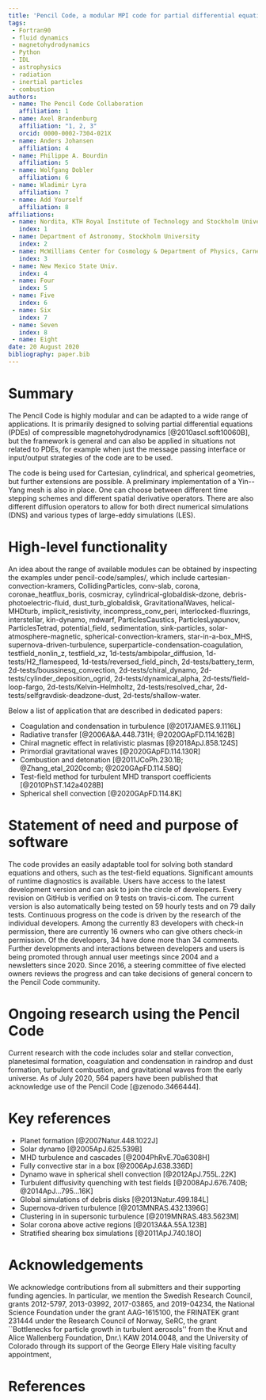 ```yaml
---
title: 'Pencil Code, a modular MPI code for partial differential equation: multipurpose and multiuser-maintained'
tags:
 - Fortran90
 - fluid dynamics
 - magnetohydrodynamics
 - Python
 - IDL
 - astrophysics
 - radiation
 - inertial particles
 - combustion
authors:
 - name: The Pencil Code Collaboration
   affiliation: 1
 - name: Axel Brandenburg
   affiliation: "1, 2, 3"
   orcid: 0000-0002-7304-021X
 - name: Anders Johansen
   affiliation: 4
 - name: Philippe A. Bourdin
   affiliation: 5
 - name: Wolfgang Dobler
   affiliation: 6
 - name: Wladimir Lyra
   affiliation: 7
 - name: Add Yourself
   affiliation: 8
affiliations:
 - name: Nordita, KTH Royal Institute of Technology and Stockholm University
   index: 1
 - name: Department of Astronomy, Stockholm University
   index: 2
 - name: McWilliams Center for Cosmology & Department of Physics, Carnegie Mellon University
   index: 3
 - name: New Mexico State Univ.
   index: 4
 - name: Four
   index: 5
 - name: Five
   index: 6
 - name: Six
   index: 7
 - name: Seven
   index: 8
 - name: Eight
date: 20 August 2020
bibliography: paper.bib
---
```


# Summary

The Pencil Code is highly modular and can be adapted to a wide
range of applications.
It is primarily designed to solving partial differential equations
(PDEs) of compressible magnetohydrodynamics [@2010ascl.soft10060B],
but the framework is general and can also be applied in situations not
related to PDEs, for example when just the message passing interface or
input/output strategies of the code are to be used.

The code is being used for Cartesian, cylindrical, and spherical geometries,
but further extensions are possible.
A preliminary implementation of a Yin--Yang mesh is also in place.
One can choose between different time stepping schemes and different
spatial derivative operators.
There are also different diffusion operators to allow for both direct numerical
simulations (DNS) and various types of large-eddy simulations (LES).

# High-level functionality

An idea about the range of available modules can be obtained by
inspecting the examples under pencil-code/samples/, which include
cartesian-convection-kramers, CollidingParticles, conv-slab, corona,
coronae_heatflux_boris, cosmicray, cylindrical-globaldisk-dzone,
debris-photoelectric-fluid, dust_turb_globaldisk, GravitationalWaves,
helical-MHDturb, implicit_resistivity, incompress_conv_peri,
interlocked-fluxrings, interstellar, kin-dynamo, mdwarf,
ParticlesCaustics, ParticlesLyapunov, ParticlesTetrad, potential_field,
sedimentation, sink-particles, solar-atmosphere-magnetic,
spherical-convection-kramers, star-in-a-box_MHS,
supernova-driven-turbulence, superparticle-condensation-coagulation,
testfield_nonlin_z, testfield_xz, 1d-tests/ambipolar_diffusion,
1d-tests/H2_flamespeed, 1d-tests/reversed_field_pinch,
2d-tests/battery_term, 2d-tests/boussinesq_convection,
2d-tests/chiral_dynamo, 2d-tests/cylinder_deposition_ogrid,
2d-tests/dynamical_alpha, 2d-tests/field-loop-fargo,
2d-tests/Kelvin-Helmholtz, 2d-tests/resolved_char,
2d-tests/selfgravdisk-deadzone-dust, 2d-tests/shallow-water.

Below a list of application that are described in dedicated papers:

* Coagulation and condensation in turbulence [@2017JAMES.9.1116L]
* Radiative transfer [@2006A&A.448.731H; @2020GApFD.114.162B]
* Chiral magnetic effect in relativistic plasmas [@2018ApJ.858.124S]
* Primordial gravitational waves [@2020GApFD.114.130R]
* Combustion and detonation [@2011JCoPh.230.1B; @Zhang_etal_2020comb; @2020GApFD.114.58Q]
* Test-field method for turbulent MHD transport coefficients [@2010PhST.142a4028B]
* Spherical shell convection [@2020GApFD.114.8K]

# Statement of need and purpose of software

The code provides an easily adaptable tool for solving both standard
equations and others, such as the test-field equations.
Significant amounts of runtime diagnostics is available.
Users have access to the latest development version and can ask to
join the circle of developers.
Every revision on GitHub is verified on 9 tests on travis-ci.com.
The current version is also automatically being tested on 59 hourly
tests and on 79 daily tests.
Continuous progress on the code is driven by the research of the
individual developers.
Among the currently 83 developers with check-in permission, there are
currently 16 owners who can give others check-in permission.
Of the developers, 34 have done more than 34 comments.
Further developments and interactions between developers and users is
being promoted through annual user meetings since 2004 and a newsletters
since 2020.
Since 2016, a steering committee of five elected owners reviews the
progress and can take decisions of general concern to the Pencil Code
community.

# Ongoing research using the Pencil Code

Current research with the code includes solar and stellar convection,
planetesimal formation, coagulation and condensation in raindrop and dust formation,
turbulent combustion, and gravitational waves from the early universe.
As of July 2020, 564 papers have been published that acknowledge use of
the Pencil Code [@zenodo.3466444].

# Key references

* Planet formation [@2007Natur.448.1022J]
* Solar dynamo [@2005ApJ.625.539B]
* MHD turbulence and cascades [@2004PhRvE.70a6308H]
* Fully convective star in a box [@2006ApJ.638.336D]
* Dynamo wave in spherical shell convection [@2012ApJ.755L.22K]
* Turbulent diffusivity quenching with test fields [@2008ApJ.676.740B; @2014ApJ...795...16K]
* Global simulations of debris disks [@2013Natur.499.184L]
* Supernova-driven turbulence [@2013MNRAS.432.1396G]
* Clustering in in supersonic turbulence [@2019MNRAS.483.5623M]
* Solar corona above active regions [@2013A&A.55A.123B]
* Stratified shearing box simulations [@2011ApJ.740.18O]

# Acknowledgements

We acknowledge contributions from all submitters and their supporting
funding agencies.
In particular, we mention the Swedish Research Council,
grants 2012-5797, 2013-03992, 2017-03865, and 2019-04234,
the National Science Foundation under the grant AAG-1615100,
the FRINATEK grant 231444 under the Research Council of Norway, SeRC,
the grant ``Bottlenecks for particle growth in turbulent aerosols''
from the Knut and Alice Wallenberg Foundation, Dnr.\ KAW 2014.0048,
and the University of Colorado through its support of the
George Ellery Hale visiting faculty appointment,

# References

